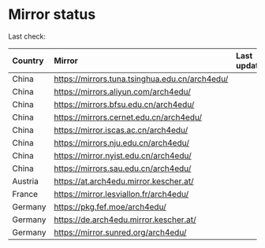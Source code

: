 <script src="./time.js"></script>
# Mirror status
Last check: <script type="text/javascript">localize(1727980198.7914739);</script>

|Country|Mirror|Last update|
|:------|:-----|:----------|
|China|https://mirrors.tuna.tsinghua.edu.cn/arch4edu/|<script type="text/javascript">localize(1727937827);</script>|
|China|https://mirrors.aliyun.com/arch4edu/|<script type="text/javascript">localize(1727937827);</script>|
|China|https://mirrors.bfsu.edu.cn/arch4edu/|<script type="text/javascript">localize(1727937827);</script>|
|China|https://mirrors.cernet.edu.cn/arch4edu/|<script type="text/javascript">localize(1727937827);</script>|
|China|https://mirror.iscas.ac.cn/arch4edu/|<script type="text/javascript">localize(1727937827);</script>|
|China|https://mirrors.nju.edu.cn/arch4edu/|<script type="text/javascript">localize(1727894484);</script>|
|China|https://mirror.nyist.edu.cn/arch4edu/|<script type="text/javascript">localize(1727894484);</script>|
|China|https://mirrors.sau.edu.cn/arch4edu/|<script type="text/javascript">localize(1727937827);</script>|
|Austria|https://at.arch4edu.mirror.kescher.at/|<script type="text/javascript">localize(1727937827);</script>|
|France|https://mirror.lesviallon.fr/arch4edu/|<script type="text/javascript">localize(1727937827);</script>|
|Germany|https://pkg.fef.moe/arch4edu/|<script type="text/javascript">localize(1727937827);</script>|
|Germany|https://de.arch4edu.mirror.kescher.at/|<script type="text/javascript">localize(1727937827);</script>|
|Germany|https://mirror.sunred.org/arch4edu/|<script type="text/javascript">localize(1727937827);</script>|

<script src="./tablefilter/tablefilter.js"></script>
<script src="./table.js"></script>